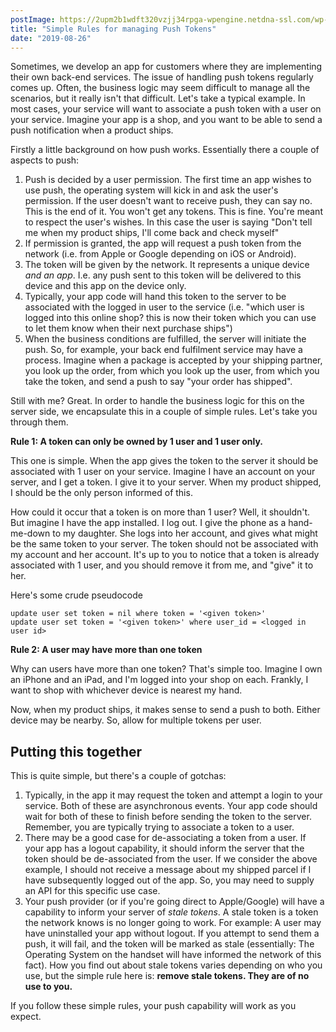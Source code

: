 ```yaml
---
postImage: https://2upm2b1wdft320vzjj34rpga-wpengine.netdna-ssl.com/wp-content/uploads/2019/04/Screenshot-2019-04-25-10.32.45.png.webp
title: "Simple Rules for managing Push Tokens"
date: "2019-08-26"
---
```


Sometimes, we develop an app for customers where they are implementing their own back-end services. The issue of handling push tokens regularly comes up. Often, the business logic may seem difficult to manage all the scenarios, but it really isn't that difficult. Let's take a typical example. In most cases, your service will want to associate a push token with a user on your service. Imagine your app is a shop, and you want to be able to send a push notification when a product ships.

Firstly a little background on how push works. Essentially there a couple of aspects to push:

1. Push is decided by a user permission. The first time an app wishes to use push, the operating system will kick in and ask the user's permission. If the user doesn't want to receive push, they can say no. This is the end of it. You won't get any tokens. This is fine. You're meant to respect the user's wishes. In this case the user is saying "Don't tell me when my product ships, I'll come back and check myself"
2. If permission is granted, the app will request a push token from the network (i.e. from Apple or Google depending on iOS or Android).
3. The token will be given by the network. It represents a unique device _and an app_. I.e. any push sent to this token will be delivered to this device and this app on the device only.
4. Typically, your app code will hand this token to the server to be associated with the logged in user to the service (i.e. "which user is logged into this online shop? this is now their token which you can use to let them know when their next purchase ships")
5. When the business conditions are fulfilled, the server will initiate the push. So, for example, your back end fulfilment service may have a process. Imagine when a package is accepted by your shipping partner, you look up the order, from which you look up the user, from which you take the token, and send a push to say "your order has shipped".

Still with me? Great. In order to handle the business logic for this on the server side, we encapsulate this in a couple of simple rules. Let's take you through them.

**Rule 1: A token can only be owned by 1 user and 1 user only.**

This one is simple. When the app gives the token to the server it should be associated with 1 user on your service. Imagine I have an account on your server, and I get a token. I give it to your server. When my product shipped, I should be the only person informed of this.

How could it occur that a token is on more than 1 user? Well, it shouldn't. But imagine I have the app installed. I log out. I give the phone as a hand-me-down to my daughter. She logs into her account, and gives what might be the same token to your server. The token should not be associated with my account and her account. It's up to you to notice that a token is already associated with 1 user, and you should remove it from me, and "give" it to her.

Here's some crude pseudocode

`update user set token = nil where token = '<given token>'`  
`update user set token = '<given token>' where user_id = <logged in user id>`

**Rule 2: A user may have more than one token**

Why can users have more than one token? That's simple too. Imagine I own an iPhone and an iPad, and I'm logged into your shop on each. Frankly, I want to shop with whichever device is nearest my hand.

Now, when my product ships, it makes sense to send a push to both. Either device may be nearby. So, allow for multiple tokens per user.

## Putting this together

This is quite simple, but there's a couple of gotchas:

1. Typically, in the app it may request the token and attempt a login to your service. Both of these are asynchronous events. Your app code should wait for both of these to finish before sending the token to the server. Remember, you are typically trying to associate a token to a user.
2. There may be a good case for de-associating a token from a user. If your app has a logout capability, it should inform the server that the token should be de-associated from the user. If we consider the above example, I should not receive a message about my shipped parcel if I have subsequently logged out of the app. So, you may need to supply an API for this specific use case.
3. Your push provider (or if you're going direct to Apple/Google) will have a capability to inform your server of _stale tokens_. A stale token is a token the network knows is no longer going to work. For example: A user may have uninstalled your app without logout. If you attempt to send them a push, it will fail, and the token will be marked as stale (essentially: The Operating System on the handset will have informed the network of this fact). How you find out about stale tokens varies depending on who you use, but the simple rule here is: **remove stale tokens. They are of no use to you.**

If you follow these simple rules, your push capability will work as you expect.
